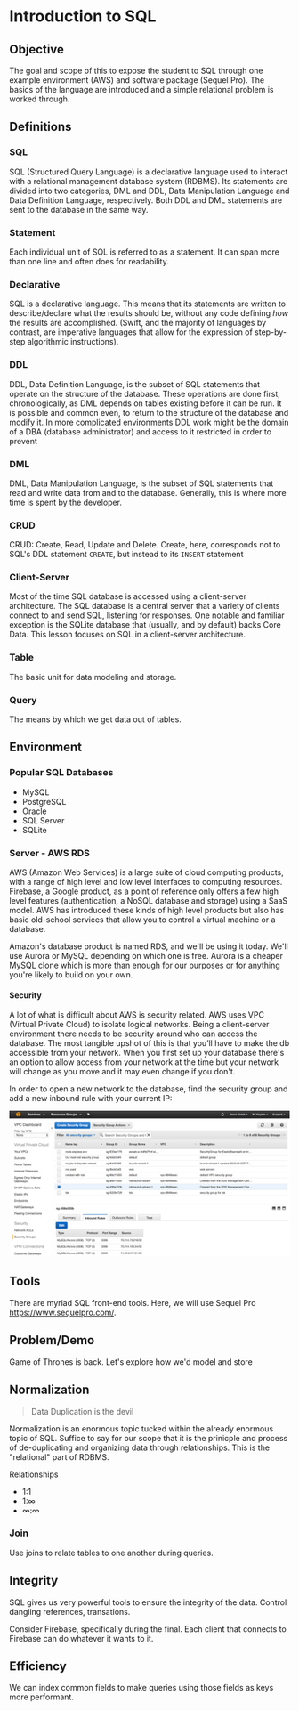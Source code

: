 # Introduction to SQL

## Objective

The goal and scope of this to expose the student to SQL through one example environment (AWS) 
and software package (Sequel Pro). The basics of the language are introduced and a simple 
relational problem is worked through.

## Definitions 

### SQL

SQL (Structured Query Language) is a declarative language used to interact with a relational management 
database system (RDBMS). Its statements are divided into two categories, DML and DDL, Data Manipulation
Language and Data Definition Language, respectively. Both DDL and DML statements are sent to the database
in the same way.

### Statement

Each individual unit of SQL is referred to as a statement. It can span more than one line and often does
for readability. 

### Declarative

SQL is a declarative language. This means that its statements are written to describe/declare what the results
should be, without any code defining _how_ the results are accomplished. (Swift, and the majority of languages
by contrast, are imperative languages that allow for the expression of step-by-step algorithmic instructions).

### DDL

DDL, Data Definition Language, is the subset of SQL statements that operate on the structure of the database. 
These operations are done first, chronologically, as DML depends on tables existing before it can be run. It is
possible and common even, to return to the structure of the database and modify it. In more complicated environments
DDL work might be the domain of a DBA (database administrator) and access to it restricted in order to prevent

### DML

DML, Data Manipulation Language, is the subset of SQL statements that read and write data from and to the 
database. Generally, this is where more time is spent by the developer.


### CRUD

CRUD: Create, Read, Update and Delete. Create, here, corresponds not to SQL's DDL statement ```CREATE```, but 
instead to its ```INSERT``` statement

### Client-Server

Most of the time SQL database is accessed using a client-server architecture. The SQL database is a 
central server that a variety of clients connect to and send SQL, listening for responses. One 
notable and familiar exception is the SQLite database that (usually, and by default) backs Core Data. 
This lesson focuses on SQL in a client-server architecture.

### Table

The basic unit for data modeling and storage.

### Query

The means by which we get data out of tables.

## Environment 

### Popular SQL Databases

* MySQL
* PostgreSQL
* Oracle
* SQL Server
* SQLite

### Server - AWS RDS

AWS (Amazon Web Services) is a large suite of cloud computing products, with a range of high level
and low level interfaces to computing resources. Firebase, a Google product, as a point of reference only
offers a few high level features (authentication, a NoSQL database and storage) using a SaaS model.
AWS has introduced these kinds of high level products but also has basic old-school services that 
allow you to control a virtual machine or a database.

Amazon's database product is named RDS, and we'll be using it today. We'll use Aurora or MySQL 
depending on which one is free. Aurora is a cheaper MySQL clone which is more than enough for 
our purposes or for anything you're likely to build on your own.


#### Security

A lot of what is difficult about AWS is security related. AWS uses VPC (Virtual Private Cloud)
to isolate logical networks. Being a client-server environment there needs to be security around
who can access the database. The most tangible upshot of this is that you’ll have to make the db 
accessible from your network. When you first set up your database there's an option to allow access
from your network at the time but your network will change as you move and it may even change if you don't.

In order to open a new network to the database, find the security group and add a new inbound rule with 
your current IP:

![Security Groups](security_groups.png)

## Tools

There are myriad SQL front-end tools. Here, we will use Sequel Pro https://www.sequelpro.com/.

## Problem/Demo

Game of Thrones is back. Let's explore how we'd model and store 

## Normalization

> Data Duplication is the devil

Normalization is an enormous topic tucked within the already enormous topic of SQL. Suffice to say for our
scope that it is the prinicple and process of de-duplicating and organizing data through relationships. 
This is the "relational" part of RDBMS.

Relationships

* 1:1
* 1:∞
* ∞:∞

### Join

Use joins to relate tables to one another during queries.

## Integrity 

SQL gives us very powerful tools to ensure the integrity of the data. Control 
dangling references, transations.

Consider Firebase, specifically during the final. Each client that connects to Firebase can
do whatever it wants to it.

## Efficiency

We can index common fields to make queries using those fields as keys more performant.

